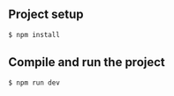 ## Project setup

```bash
$ npm install
```

## Compile and run the project

```bash
$ npm run dev
```
